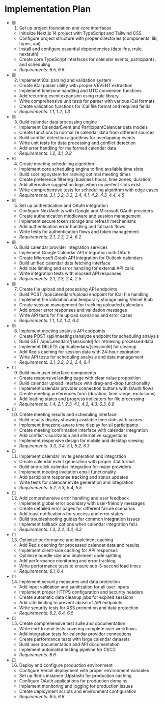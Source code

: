 # Implementation Plan

- [x] 1. Set up project foundation and core interfaces

  - Initialize Next.js 14 project with TypeScript and Tailwind CSS
  - Configure project structure with proper directories (components, lib, types, api)
  - Install and configure essential dependencies (date-fns, rrule, nextauth)
  - Create core TypeScript interfaces for calendar events, participants, and scheduling
  - _Requirements: 6.5, 6.6_

- [x] 2. Implement iCal parsing and validation system

  - Create iCal parser utility with proper VEVENT extraction
  - Implement timezone handling and UTC conversion functions
  - Add recurring event expansion using rrule library
  - Write comprehensive unit tests for parser with various iCal formats
  - Create validation functions for iCal file format and required fields
  - _Requirements: 1.1, 1.2, 1.3_

- [x] 3. Build calendar data processing engine

  - Implement CalendarEvent and ParticipantCalendar data models
  - Create functions to normalize calendar data from different sources
  - Build conflict detection algorithms for overlapping events
  - Write unit tests for data processing and conflict detection
  - Add error handling for malformed calendar data
  - _Requirements: 1.2, 3.1, 3.2_

- [x] 4. Create meeting scheduling algorithm

  - Implement core scheduling engine to find available time slots
  - Build scoring system for ranking optimal meeting times
  - Create preference filtering (business hours, time zones, duration)
  - Add alternative suggestion logic when no perfect slots exist
  - Write comprehensive tests for scheduling algorithm with edge cases
  - _Requirements: 3.1, 3.2, 3.3, 3.4, 4.1, 4.2, 4.3, 4.4, 4.5_

- [x] 5. Set up authentication and OAuth integration

  - Configure NextAuth.js with Google and Microsoft OAuth providers
  - Create authentication middleware and session management
  - Implement secure token storage and refresh mechanisms
  - Add authentication error handling and fallback flows
  - Write tests for authentication flows and token management
  - _Requirements: 2.1, 2.3, 2.4, 6.2_

- [x] 6. Build calendar provider integration services

  - Implement Google Calendar API integration with OAuth
  - Create Microsoft Graph API integration for Outlook calendars
  - Build unified calendar data fetching interface
  - Add rate limiting and error handling for external API calls
  - Write integration tests with mocked API responses
  - _Requirements: 2.1, 2.3, 2.4, 2.5_

- [x] 7. Create file upload and processing API endpoints

  - Build POST /api/calendars/upload endpoint for iCal file handling
  - Implement file validation and temporary storage using Vercel Blob
  - Create session management for tracking uploaded calendars
  - Add proper error responses and validation messages
  - Write API tests for file upload scenarios and error cases
  - _Requirements: 1.1, 1.3, 1.4, 6.4_

- [x] 8. Implement meeting analysis API endpoints

  - Create POST /api/meetings/analyze endpoint for scheduling analysis
  - Build GET /api/calendars/[sessionId] for retrieving processed data
  - Implement DELETE /api/calendars/[sessionId] for cleanup
  - Add Redis caching for session data with 24-hour expiration
  - Write API tests for scheduling analysis and data management
  - _Requirements: 3.1, 3.2, 3.3, 3.4, 6.4_

- [ ] 9. Build main user interface components

  - Create responsive landing page with clear value proposition
  - Build calendar upload interface with drag-and-drop functionality
  - Implement calendar provider connection buttons with OAuth flows
  - Create meeting preferences form (duration, time range, exclusions)
  - Add loading states and progress indicators for file processing
  - _Requirements: 1.4, 2.1, 2.3, 4.1, 4.2, 4.3, 6.3, 6.6_

- [ ] 10. Create meeting results and scheduling interface

  - Build results display showing available time slots with scores
  - Implement timezone-aware time display for all participants
  - Create meeting confirmation interface with calendar integration
  - Add conflict visualization and alternative suggestions
  - Implement responsive design for mobile and desktop viewing
  - _Requirements: 3.3, 3.4, 5.1, 5.2, 6.3_

- [ ] 11. Implement calendar invite generation and integration

  - Create calendar event generation with proper iCal format
  - Build one-click calendar integration for major providers
  - Implement meeting invitation email functionality
  - Add participant response tracking and status updates
  - Write tests for calendar invite generation and integration
  - _Requirements: 5.2, 5.3, 5.4, 5.5_

- [ ] 12. Add comprehensive error handling and user feedback

  - Implement global error boundary with user-friendly messages
  - Create detailed error pages for different failure scenarios
  - Add toast notifications for success and error states
  - Build troubleshooting guides for common integration issues
  - Implement fallback options when calendar integration fails
  - _Requirements: 1.3, 2.4, 4.4, 6.2_

- [ ] 13. Optimize performance and implement caching

  - Add Redis caching for processed calendar data and results
  - Implement client-side caching for API responses
  - Optimize bundle size and implement code splitting
  - Add performance monitoring and error tracking
  - Write performance tests to ensure sub-3-second load times
  - _Requirements: 6.1, 6.4_

- [ ] 14. Implement security measures and data protection

  - Add input validation and sanitization for all user inputs
  - Implement proper HTTPS configuration and security headers
  - Create automatic data cleanup jobs for expired sessions
  - Add rate limiting to prevent abuse of API endpoints
  - Write security tests for XSS prevention and data protection
  - _Requirements: 6.2, 6.4, 6.5_

- [ ] 15. Create comprehensive test suite and documentation

  - Write end-to-end tests covering complete user workflows
  - Add integration tests for calendar provider connections
  - Create performance tests with large calendar datasets
  - Build user documentation and API documentation
  - Implement automated testing pipeline for CI/CD
  - _Requirements: 6.6_

- [ ] 16. Deploy and configure production environment
  - Configure Vercel deployment with proper environment variables
  - Set up Redis instance (Upstash) for production caching
  - Configure OAuth applications for production domains
  - Implement monitoring and logging for production issues
  - Create deployment scripts and environment configuration
  - _Requirements: 6.5, 6.6_
